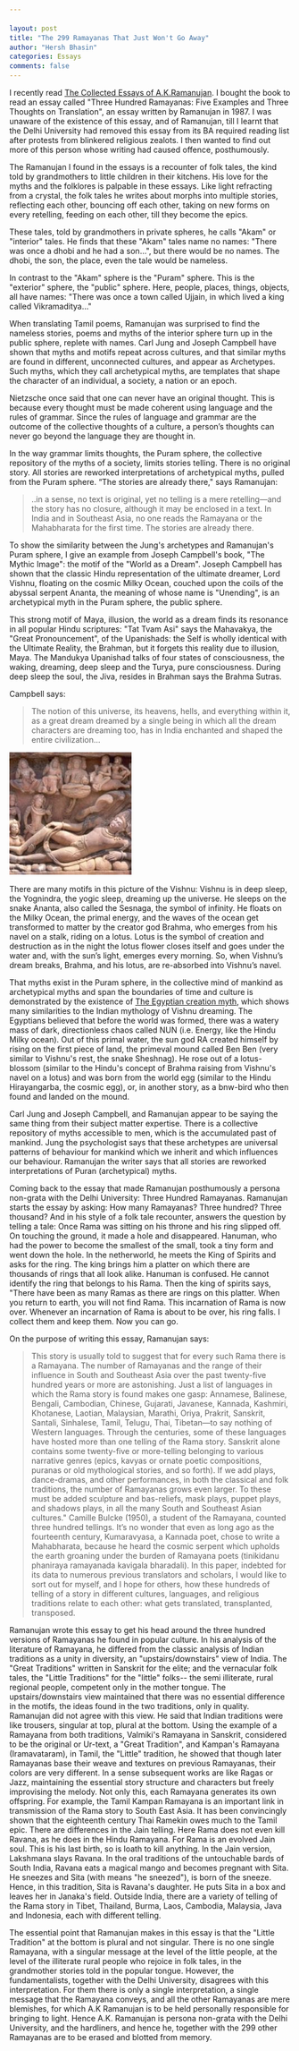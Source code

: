 ```yaml
---

layout: post
title: "The 299 Ramayanas That Just Won't Go Away"
author: "Hersh Bhasin"
categories: Essays
comments: false
---
```


I recently read [The Collected Essays of A.K.Ramanujan](https://www.amazon.com/Collected-Essays-Ramanujan-Oxford-Paperbacks/dp/0195668960). I bought the book to read an essay called "Three Hundred Ramayanas: Five Examples and Three Thoughts on Translation", an essay written by Ramanujan in 1987. I was unaware of the existence of this essay, and of Ramanujan, till I learnt that the Delhi University had removed this essay from its BA required reading list after protests from blinkered religious zealots. I then wanted to find out more of this person whose writing had caused offence, posthumously.

The Ramanujan I found in the essays is a recounter of folk tales, the kind told by grandmothers to little children in their kitchens.  His  love for the myths and the folklores is palpable in these essays. Like light refracting from a crystal, the folk tales he writes about morphs into multiple stories, reflecting each other,  bouncing off each other, taking on new forms on every retelling, feeding on each other, till they become the epics.

These tales, told by grandmothers in private spheres, he calls "Akam" or "interior" tales. He finds that these "Akam" tales name no names: "There was once a dhobi and he had a son…", but there would be no names. The dhobi, the son, the place, even the tale would be nameless.

In contrast to the "Akam" sphere is the "Puram" sphere. This is the "exterior" sphere, the "public" sphere. Here, people, places, things, objects, all have names: "There was once a town called Ujjain, in which lived a king called Vikramaditya…"

When translating Tamil poems, Ramanujan was surprised to find the nameless stories, poems and myths of the interior sphere turn up in the public sphere, replete with names. Carl Jung and Joseph Campbell have shown that myths and motifs repeat across cultures, and that similar myths are found in different, unconnected cultures, and appear as Archetypes. Such myths, which they call archetypical myths, are templates that shape the character of an individual, a society, a nation or an epoch.

Nietzsche once said that one can never have an original thought. This is because every thought must be made coherent using language and the rules of grammar. Since the rules of language and grammar are the outcome of the collective thoughts of a culture, a person’s thoughts can never go beyond the language they are thought in.

In the way grammar limits thoughts, the Puram sphere, the collective repository of the myths of a society, limits stories telling. There is no original story. All stories are reworked interpretations of archetypical myths, pulled from the Puram sphere. “The stories are already there," says Ramanujan:

> ..in a sense, no text is original, yet no telling is a mere retelling—and the story has no closure, although it may be enclosed in a text. In India and in Southeast Asia, no one reads the Ramayana or the Mahabharata for the first time. The stories are already there.

To show the similarity between the Jung's  archetypes and Ramanujan's Puram sphere, I give an example from Joseph Campbell's book, "The Mythic Image": the motif of the "World as a Dream". Joseph Campbell has shown that the classic Hindu representation of the ultimate dreamer, Lord Vishnu, floating on the cosmic Milky Ocean, couched upon the coils of the abyssal serpent Ananta, the meaning of whose name is "Unending", is an archetypical myth in the Puram sphere, the public sphere.

This  strong motif of Maya, illusion, the world as a dream  finds its resonance in all popular Hindu scriptures: "Tat Tvam Asi" says the Mahavakya, the "Great Pronouncement", of the Upanishads: the Self is wholly identical with the Ultimate Reality, the Brahman, but it forgets this reality due to illusion, Maya. The Mandukya Upanishad talks of four states of consciousness, the waking, dreaming, deep sleep and the Turya, pure consciousness. During deep sleep the soul, the Jiva, resides in Brahman says the Brahma Sutras.

Campbell says:

> The notion of this universe, its heavens, hells, and everything within it, as a great dream dreamed by a single being in which all the dream characters are dreaming too, has in India enchanted and shaped the entire civilization…

![img](/assets/ramayana_1.jpg)

There are many motifs in this picture of the Vishnu: Vishnu is in deep sleep, the Yognindra, the yogic sleep, dreaming up the universe. He sleeps on the snake Ananta, also called the Sesnaga, the symbol of infinity. He floats on the Milky Ocean, the primal energy, and the waves of the ocean get transformed to matter by the creator god Brahma, who emerges from his navel on a stalk, riding on a lotus. Lotus is the symbol of creation and destruction as in the night the lotus flower closes itself and goes under the water and, with the sun’s light, emerges every morning. So, when Vishnu’s dream breaks, Brahma, and his lotus, are re-absorbed into Vishnu’s navel.

 That myths exist in the Puram sphere, in the collective mind of mankind as archetypical myths and span the boundaries of time and culture is demonstrated by the existence of  [The Egyptian creation myth](http://www.touregypt.net/featurestories/nun.htm), which shows many similarities to the Indian mythology of Vishnu dreaming. The Egyptians believed that before the world was formed, there was a watery mass of dark, directionless chaos called NUN (i.e. Energy, like the Hindu Milky ocean). Out of this primal water, the sun god RA created himself by rising on the first piece of land, the primeval mound called Ben Ben (very similar to Vishnu's rest, the snake Sheshnag). He rose out of a lotus-blossom (similar to the Hindu's concept of Brahma raising from Vishnu's navel on a lotus) and was born from the world egg (similar to the Hindu Hirayangarba, the cosmic egg), or, in another story, as a bnw-bird who then found and landed on the mound.

Carl Jung and Joseph Campbell, and Ramanujan appear to be saying the same thing from their subject matter expertise. There is a collective repository of myths accessible to men, which is the accumulated past of mankind. Jung the psychologist  says that these archetypes are universal patterns of behaviour for mankind which we inherit and which influences our behaviour. Ramanujan the writer says that all stories are reworked interpretations of Puran (archetypical) myths.

Coming back to the essay that made Ramanujan posthumously a persona non-grata with the Delhi University: Three Hundred Ramayanas. Ramanujan starts the essay by asking: How many Ramayanas? Three hundred? Three thousand? And in his style of a folk tale recounter, answers the question by telling a tale: Once Rama was sitting on his throne and his ring slipped off. On touching the ground, it made a hole and disappeared. Hanuman, who had the power to become the smallest of the small, took a tiny form and went down the hole. In the netherworld, he meets the King of Spirits and asks for the ring. The king brings him a platter on which there are thousands of rings that all look alike. Hanuman is confused. He cannot identify the ring that belongs to his Rama. Then the king of spirits says, "There have been as many Ramas as there are rings on this platter. When you return to earth, you will not find Rama. This incarnation of Rama is now over. Whenever an incarnation of Rama is about to be over, his ring falls. I collect them and keep them. Now you can go.

On the purpose of writing this essay, Ramanujan says:

> This story is usually told to suggest that for every such Rama there is a Ramayana. The number of Ramayanas and the range of their influence in South and Southeast Asia over the past twenty-five hundred years or more are astonishing. Just a list of languages in which the Rama story is found makes one gasp: Annamese, Balinese, Bengali, Cambodian, Chinese, Gujarati, Javanese, Kannada, Kashmiri, Khotanese, Laotian, Malaysian, Marathi, Oriya, Prakrit, Sanskrit, Santali, Sinhalese, Tamil, Telugu, Thai, Tibetan—to say nothing of Western languages. Through the centuries, some of these languages have hosted more than one telling of the Rama story. Sanskrit alone contains some twenty-five or more-telling belonging to various narrative genres (epics, kavyas or ornate poetic compositions, puranas or old mythological stories, and so forth). If we add plays, dance-dramas, and other performances, in both the classical and folk traditions, the number of Ramayanas grows even larger. To these must be added sculpture and bas-reliefs, mask plays, puppet plays, and shadows plays, in all the many South and Southeast Asian cultures." Camille Bulcke (1950), a student of the Ramayana, counted three hundred tellings. It’s no wonder that even as long ago as the fourteenth century, Kumaravyasa, a Kannada poet, chose to write a Mahabharata, because he heard the cosmic serpent which upholds the earth groaning under the burden of Ramayana poets (tinikidanu phaniraya ramayanada kavigala bharadali). In this paper, indebted for its data to numerous previous translators and scholars, I would like to sort out for myself, and I hope for others, how these hundreds of telling of a story in different cultures, languages, and religious traditions relate to each other: what gets translated, transplanted, transposed.

Ramanujan wrote this essay to get his head around the three hundred versions of Ramayanas he found in popular culture. In his analysis of the literature of Ramayana, he differed from the classic analysis of Indian traditions as a unity in diversity, an "upstairs/downstairs" view of India. The "Great Traditions" written in Sanskrit for the elite; and the vernacular folk tales, the "Little Traditions" for the "little" folks-- the semi illiterate, rural regional people, competent only in the mother tongue. The upstairs/downstairs view maintained that there was no essential difference in the motifs, the ideas found in the two traditions, only in quality. Ramanujan did not agree with this view. He said that Indian traditions were like trousers, singular at top, plural at the bottom. Using the example of a Ramayana from both traditions, Valmiki's Ramayana in Sanskrit, considered to be the original or Ur-text, a "Great Tradition", and Kampan's Ramayana (Iramavataram), in Tamil, the "Little" tradition, he showed that though later Ramayanas base their weave and textures on previous Ramayanas, their colors are very different. In a sense subsequent works are like Ragas or Jazz, maintaining the essential story structure and characters but freely improvising the melody. Not only this, each Ramayana generates its own offspring. For example, the Tamil Kampan Ramayana is an important link in transmission of the Rama story to South East Asia. It has been convincingly shown that the eighteenth century Thai Ramekin owes much to the Tamil epic. There are differences in the Jain telling. Here Rama does not even kill Ravana, as he does in the Hindu Ramayana. For Rama is an evolved Jain soul. This is his last birth, so is loath to kill anything. In the Jain version, Lakshmana slays Ravana. In the oral traditions of the untouchable bards of South India, Ravana eats a magical mango and becomes pregnant with Sita. He sneezes and Sita (with means "he sneezed"), is born of the sneeze. Hence, in this tradition, Sita is Ravana's daughter. He puts Sita in a box and leaves her in Janaka's field. Outside India, there are a variety of telling of the Rama story in Tibet, Thailand, Burma, Laos, Cambodia, Malaysia, Java and Indonesia, each with different telling.

The essential point that Ramanujan makes in this essay is that the "Little Tradition" at the bottom is plural and not singular. There is no one single Ramayana, with a singular message at the level of the little people, at the level of the illiterate rural people who rejoice in folk tales, in the grandmother stories told in the popular tongue. However, the fundamentalists, together with the Delhi University, disagrees with this interpretation. For them there is only a single interpretation, a single message that the Ramayana conveys, and all the other Ramayanas are mere blemishes, for which A.K Ramanujan is to be held personally responsible for bringing to light. Hence A.K. Ramanujan is persona non-grata with the Delhi University, and the hardliners, and hence he, together with the 299 other Ramayanas are to be erased and blotted from memory.